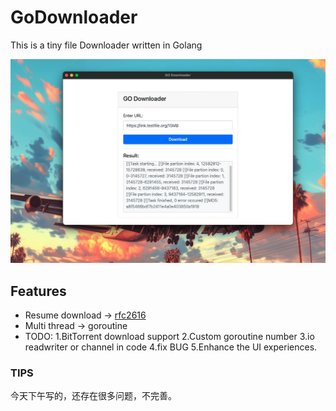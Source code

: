 # GoDownloader

This is a tiny file Downloader written in Golang

![](https://github.com/demingry/GoDownloader/blob/main/Screenshot2025-03-30.png)

## Features

- Resume download -> [rfc2616](https://datatracker.ietf.org/doc/html/rfc2616)
- Multi thread -> goroutine
- TODO: 1.BitTorrent download support 2.Custom goroutine number 3.io readwriter or channel in code 4.fix BUG 5.Enhance the UI experiences.

### TIPS
今天下午写的，还存在很多问题，不完善。